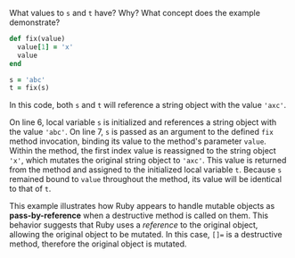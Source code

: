 What values to `s` and `t` have? Why? What concept does the example demonstrate?
```Ruby
def fix(value)
  value[1] = 'x'
  value
end

s = 'abc'
t = fix(s)
```
In this code, both `s` and `t` will reference a string object with the value `'axc'`.

On line 6, local variable `s` is initialized and references a string object with the value `'abc'`. On line 7, `s` is passed as an argument to the defined `fix` method invocation, binding its value to the method's parameter `value`. Within the method, the first index value is reassigned to the string object `'x'`, which mutates the original string object to `'axc'`. This value is returned from the method and assigned to the initialized local variable `t`. Because `s` remained bound to `value` throughout the method, its value will be identical to that of `t`.

This example illustrates how Ruby appears to handle mutable objects as **pass-by-reference** when a destructive method is called on them. This behavior suggests that Ruby uses a *reference* to the original object, allowing the original object to be mutated. In this case, `[]=` is a destructive method, therefore the original object is mutated.